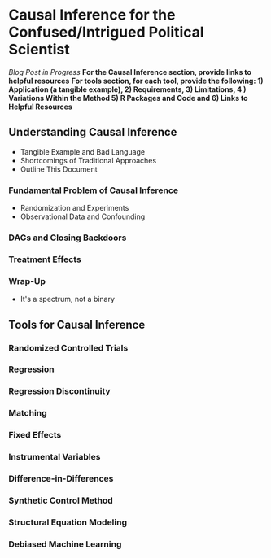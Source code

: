 # Causal Inference for the Confused/Intrigued Political Scientist

*Blog Post in Progress*
**For the Causal Inference section, provide links to helpful resources**
**For tools section, for each tool, provide the following: 1) Application (a tangible example), 2) Requirements, 3) Limitations, 4 ) Variations Within the Method 5) R Packages and Code and 6) Links to Helpful Resources**

## Understanding Causal Inference
- Tangible Example and Bad Language
- Shortcomings of Traditional Approaches
- Outline This Document

### Fundamental Problem of Causal Inference
- Randomization and Experiments
- Observational Data and Confounding

### DAGs and Closing Backdoors

### Treatment Effects

### Wrap-Up
- It's a spectrum, not a binary

## Tools for Causal Inference

### Randomized Controlled Trials

### Regression

### Regression Discontinuity

### Matching

### Fixed Effects

### Instrumental Variables 

### Difference-in-Differences

### Synthetic Control Method

### Structural Equation Modeling

### Debiased Machine Learning
